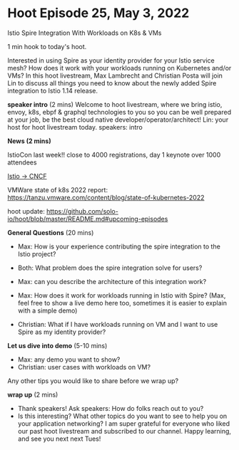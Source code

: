 # Hoot Episode 25, May 3, 2022
Istio Spire Integration With Workloads on K8s & VMs

1 min hook to today's hoot.

Interested in using Spire as your identity provider for your Istio service mesh? How does it work with your workloads running on Kubernetes and/or VMs? In this hoot livestream, 
Max Lambrecht and Christian Posta will join Lin to discuss all things you need to know about the newly added Spire integration to Istio 1.14 release.

**speaker intro** (2 mins)
Welcome to hoot livestream, where we bring istio, envoy, k8s, ebpf & graphql technologies to you so you can be well prepared at your job, be the best cloud native developer/operator/architect!
Lin: your host for hoot livestream today. 
speakers: intro

**News (2 mins)**

IstioCon last week!! close to 4000 registrations, day 1 keynote over 1000 attendees

[Istio -> CNCF](https://istio.io/latest/blog/2022/istio-has-applied-to-join-the-cncf/)

VMWare state of k8s 2022 report: https://tanzu.vmware.com/content/blog/state-of-kubernetes-2022

hoot update: https://github.com/solo-io/hoot/blob/master/README.md#upcoming-episodes

**General Questions** (20 mins)
- Max: How is your experience contributing the spire integration to the Istio project?

- Both: What problem does the spire integration solve for users?

- Max: can you describe the architecture of this integration work?

- Max: How does it work for workloads running in Istio with Spire? (Max, feel free to show a live demo here too, sometimes it is easier to explain with a simple demo)

- Christian: What if I have workloads running on VM and I want to use Spire as my identity provider?

**Let us dive into demo** (5-10 mins)
- Max: any demo you want to show?
- Christian: user cases with workloads on VM?

Any other tips you would like to share before we wrap up?

**wrap up** (2 mins)
- Thank speakers! Ask speakers: How do folks reach out to you?
- Is this interesting? What other topics do you want to see to help you on your application networking? I am super grateful for everyone who liked our past hoot livestream and subscribed to our channel. Happy learning, and see you next next Tues!